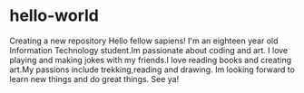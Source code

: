 # hello-world
Creating a new repository
Hello fellow sapiens!
I'm an eighteen year old Information Technology student.Im passionate about coding and art.
I love playing and making jokes with my friends.I love reading books and creating art.My passions include trekking,reading and drawing.
Im looking forward to learn new things and do great things.
See ya!
